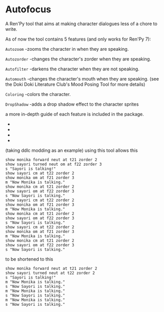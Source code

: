 # Autofocus
A Ren'Py tool that aims at making character dialogues less of a chore to write.





As of now the tool contains 5 features (and only works for Ren'Py 7):

`Autozoom`
-zooms the character in when they are speaking.

`Autozorder`
-changes the character's zorder when they are speaking.

`Autofilter`
-darkens the character when they are not speaking.

`Automouth`
-changes the character's mouth when they are speaking. (see the Doki Doki Literature Club's Mood Posing Tool for more details)

`Coloring`
-colors the character.

`DropShadow`
-adds a drop shadow effect to the character sprites

a more in-depth guide of each feature is included in the package.

-
-
-
-

(taking ddlc modding as an example)
using this tool allows this
```
show monika forward neut at t21 zorder 2
show sayori turned neut om at f22 zorder 3
s "Sayori is talking!"
show sayori cm at t22 zorder 2
show monika om at f21 zorder 3
m "Now Monika is talking."
show monika cm at t21 zorder 2
show sayori om at f22 zorder 3
s "Now Sayori is talking."
show sayori cm at t22 zorder 2
show monika om at f21 zorder 3
m "Now Monika is talking."
show monika cm at t21 zorder 2
show sayori om at f22 zorder 3
s "Now Sayori is talking."
show sayori cm at t22 zorder 2
show monika om at f21 zorder 3
m "Now Monika is talking."
show monika cm at t21 zorder 2
show sayori om at f22 zorder 3
s "Now Sayori is talking."
```

to be shortened to this

```
show monika forward neut at t21 zorder 2
show sayori turned neut at t22 zorder 2
s "Sayori is talking!"
m "Now Monika is talking."
s "Now Sayori is talking."
m "Now Monika is talking."
s "Now Sayori is talking."
m "Now Monika is talking."
s "Now Sayori is talking."
```

